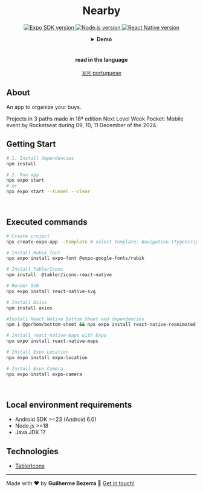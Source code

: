 <h1 align="center">
    <br>
    Nearby
</h1>

<p align="center">
  <a href="https://expo.dev">
    <img alt="Expo SDK version" src="https://img.shields.io/badge/expo--sdk-v52.0.17-blue?logo=expo&labelColor=20232A&color=5a5a5a">
  </a>

  <a href="https://nodejs.org">
    <img alt="Node.js version" src="https://img.shields.io/badge/node.js-v20.15.1-43853D?style=flat&logo=node.js&logoColor=white&labelColor=43853D&color=5a5a5a">
  </a>

  <a href="https://reactnative.dev">
    <img alt="React Native version" src="https://img.shields.io/badge/react--native-v0.76.3-blue?logo=react&labelColor=20232A&color=5a5a5a">
  </a>
</p>

<div align="center">
  <details>
  <summary><b>Demo</b></summary>
  <div style="width: 90%;">
    <img alt="app usage application demonstration" src="demo.gif" />
  </div>
  </details>
</div>

<br>

<div align="center">
  <h4 align="center">read in the language</h4>
  <a href="" hreflang="pt-br" alt="pt-br">🇧🇷 portuguese
  </a>
</div>

## About

An app to organize your buys.

Projects in 3 paths made in 18ª edition Next Level Week Pocket: Mobile event by Rocketseat during 09, 10, 11 December of the 2024.

## Getting Start

```Bash
# 1. Install dependencies
npm install

# 2. Run app
npx expo start
# or
npx expo start --tunnel --clear
```

<br>

## Executed commands

```bash
# Create project
npx create-expo-app --template # select template: Navigation (TypeScript)

# Install Rubik font
npx expo install expo-font @expo-google-fonts/rubik

# Install TablerIcons
npm install  @tabler/icons-react-native

# Render SVG
npx expo install react-native-svg

# Install Axios
npm install axios

#Install React Native Bottom Sheet and dependencies
npm i @gorhom/bottom-sheet && npx expo install react-native-reanimated react-native-gesture-handler

# Install react-native-maps with Expo
npx expo install react-native-maps

# Install Expo Location
npx expo install expo-location

# Install Expo Camera
npx expo install expo-camera
```

<br>

## Local environment requirements

- Android SDK >=23 (Android 6.0)
- Node.js >=18
- Java JDK 17

## Technologies

- [TablerIcons](https://tabler.io/icons "TablerIcons")

---

Made with ❤️ by **Guilherme Bezerra** 👋 [Get in touch!](https://www.linkedin.com/in/gbdsantos "LinkedIn - Guilherme Bezerra")